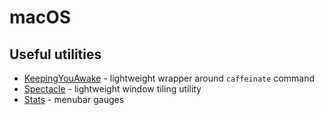 # macOS

## Useful utilities
- [KeepingYouAwake](https://github.com/newmarcel/KeepingYouAwake) - lightweight wrapper around `caffeinate` command
- [Spectacle](https://github.com/eczarny/spectacle) - lightweight window tiling utility
- [Stats](https://github.com/exelban/stats) - menubar gauges
